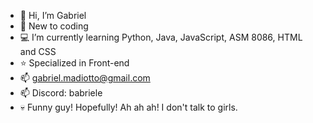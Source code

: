 - 👋 Hi, I’m Gabriel
- 👀 New to coding
- 💻 I’m currently learning Python, Java, JavaScript, ASM 8086, HTML and CSS
- ⭐ Specialized in Front-end
- 📫 gabriel.madiotto@gmail.com
- 📫 Discord: babriele
- 💀 Funny guy! Hopefully! Ah ah ah! I don't talk to girls.
<!---
xBabriele/xBabriele is a ✨ special ✨ repository because its `README.md` (this file) appears on your GitHub profile.
You can click the Preview link to take a look at your changes.
--->
